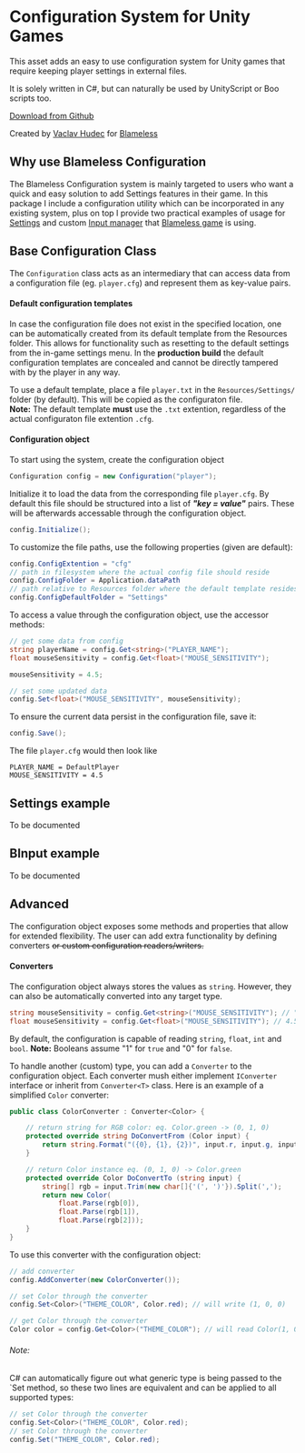 # Configuration System for Unity Games

This asset adds an easy to use configuration system for Unity games that require keeping player settings in external files.

It is solely written in C#, but can naturally be used by UnityScript or Boo scripts too.

[Download from Github](https://github.com/hudecv/Blameless.Configuration)

Created by [Vaclav Hudec](http://xoxco.com) for [Blameless](http://blamelessgame.com)

## Why use Blameless Configuration

The Blameless Configuration system is mainly targeted to users who want a quick and easy solution to add Settings features in their game. In this package I include a configuration utility which can be incorporated in any existing system, plus on top I provide two practical examples of usage for [Settings](https://github.com/hudecv/Blameless.Configuration/#settings-example) and custom [Input manager](https://github.com/hudecv/Blameless.Configuration/#binput-example) that [Blameless game](http://blamelessgame.com) is using.

## Base Configuration Class

The `Configuration` class acts as an intermediary that can access data from a configuration file (eg. `player.cfg`) and represent them as key-value pairs.

#### Default configuration templates

In case the configuration file does not exist in the specified location, one can be automatically created from its default template from the Resources folder. This allows for functionality such as resetting to the default settings from the in-game settings menu. In the **production build** the default configuration templates are concealed and cannot be directly tampered with by the player in any way.

To use a default template, place a file `player.txt` in the `Resources/Settings/` folder (by default). This will be copied as the configuraton file.  
**Note:** The default template **must** use the `.txt` extention, regardless of the actual configuraton file extention `.cfg`.

#### Configuration object

To start using the system, create the configuration object

```c#
Configuration config = new Configuration("player");
```
    
Initialize it to load the data from the corresponding file `player.cfg`. By default this file should be structured into a list of ***"key = value"*** pairs. These will be afterwards accessable through the configuration object.

```c#
config.Initialize();
```

To customize the file paths, use the following properties (given are default):

```c#
config.ConfigExtention = "cfg"
// path in filesystem where the actual config file should reside
config.ConfigFolder = Application.dataPath
// path relative to Resources folder where the default template resides
config.ConfigDefaultFolder = "Settings"
```
	
To access a value through the configuration object, use the accessor methods:

```c#
// get some data from config
string playerName = config.Get<string>("PLAYER_NAME");
float mouseSensitivity = config.Get<float>("MOUSE_SENSITIVITY");

mouseSensitivity = 4.5;

// set some updated data
config.Set<float>("MOUSE_SENSITIVITY", mouseSensitivity);
```
    
To ensure the current data persist in the configuration file, save it:

```c#
config.Save();
```

The file `player.cfg` would then look like

```
PLAYER_NAME = DefaultPlayer
MOUSE_SENSITIVITY = 4.5
```

## Settings example

To be documented

## BInput example

To be documented

## Advanced

The configuration object exposes some methods and properties that allow for extended flexibility. The user can add extra functionality by defining converters ~~or custom configuration readers/writers.~~

#### Converters

The configuration object always stores the values as `string`. However, they can also be automatically converted into any target type.

```c#
string mouseSensitivity = config.Get<string>("MOUSE_SENSITIVITY"); // "4.5"
float mouseSensitivity = config.Get<float>("MOUSE_SENSITIVITY"); // 4.5f
```

By default, the configuration is capable of reading `string`, `float`, `int` and `bool`. **Note:** Booleans assume "1" for `true` and "0" for `false`.

To handle another (custom) type, you can add a `Converter` to the configuration object. Each converter mush either implement `IConverter` interface or inherit from `Converter<T>` class. Here is an example of a simplified `Color` converter:

```c#
public class ColorConverter : Converter<Color> {

    // return string for RGB color: eq. Color.green -> (0, 1, 0)
    protected override string DoConvertFrom (Color input) {
        return string.Format("({0}, {1}, {2})", input.r, input.g, input.b);
    }

    // return Color instance eq. (0, 1, 0) -> Color.green
    protected override Color DoConvertTo (string input) {
        string[] rgb = input.Trim(new char[]{'(', ')'}).Split(',');
        return new Color(
            float.Parse(rgb[0]),
            float.Parse(rgb[1]),
            float.Parse(rgb[2]));
    }
}
```

To use this converter with the configuration object:

```c#
// add converter
config.AddConverter(new ColorConverter());

// set Color through the converter
config.Set<Color>("THEME_COLOR", Color.red); // will write (1, 0, 0)

// get Color through the converter
Color color = config.Get<Color>("THEME_COLOR"); // will read Color(1, 0, 0)
```

###### Note:
C# can automatically figure out what generic type is being passed to the `Set<T> method, so these two lines are equivalent and can be applied to all supported types:

```c#
// set Color through the converter
config.Set<Color>("THEME_COLOR", Color.red);
// set Color through the converter
config.Set("THEME_COLOR", Color.red);
```
